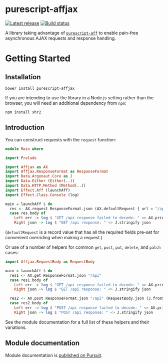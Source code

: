 # purescript-affjax

[![Latest release](http://img.shields.io/github/release/slamdata/purescript-affjax.svg)](https://github.com/slamdata/purescript-affjax/releases)
[![Build status](https://travis-ci.org/slamdata/purescript-affjax.svg?branch=master)](https://travis-ci.org/slamdata/purescript-affjax)

A library taking advantage of [`purescript-aff`](https://github.com/slamdata/purescript-aff) to enable pain-free asynchronous AJAX requests and response handling.

# Getting Started

## Installation

```
bower install purescript-affjax
```

If you are intending to use the library in a Node.js setting rather than the browser, you will need an additional dependency from `npm`:

```
npm install xhr2
```

## Introduction

You can construct requests with the `request` function:

```purescript
module Main where

import Prelude

import Affjax as AX
import Affjax.ResponseFormat as ResponseFormat
import Data.Argonaut.Core as J
import Data.Either (Either(..))
import Data.HTTP.Method (Method(..))
import Effect.Aff (launchAff)
import Effect.Class.Console (log)

main = launchAff $ do
  res <- AX.request ResponseFormat.json (AX.defaultRequest { url = "/api", method = Left GET })
  case res.body of
    Left err -> log $ "GET /api response failed to decode: " <> AX.printResponseFormatError err
    Right json -> log $ "GET /api response: " <> J.stringify json
```

(`defaultRequest` is a record value that has all the required fields pre-set for convenient overriding when making a request.)

Or use of a number of helpers for common `get`, `post`, `put`, `delete`, and `patch` cases:

```purescript
import Affjax.RequestBody as RequestBody

main = launchAff $ do
  res1 <- AX.get ResponseFormat.json "/api"
  case res1.body of
    Left err -> log $ "GET /api response failed to decode: " <> AX.printResponseFormatError err
    Right json -> log $ "GET /api response: " <> J.stringify json

  res2 <- AX.post ResponseFormat.json "/api" (RequestBody.json (J.fromString "test"))
  case res2.body of
    Left err -> log $ "POST /api response failed to decode: " <> AX.printResponseFormatError err
    Right json -> log $ "POST /api response: " <> J.stringify json
```

See the module documentation for a full list of these helpers and their variations.

## Module documentation

Module documentation is [published on Pursuit](http://pursuit.purescript.org/packages/purescript-affjax).
